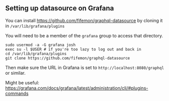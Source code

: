 ## Setting up datasource on Grafana
You can install https://github.com/fifemon/graphql-datasource by cloning it in `/var/lib/grafana/plugins`

You will need to be a member of the `grafana` group to access that directory.

```shell script
sudo usermod -a -G grafana josh
exec su -l $USER # if you're too lazy to log out and back in
cd /var/lib/grafana/plugins
git clone https://github.com/fifemon/graphql-datasource
```
Then make sure the URL in Grafana is set to `http://localhost:8080/graphql` or similar.

Might be useful: https://grafana.com/docs/grafana/latest/administration/cli/#plugins-commands
